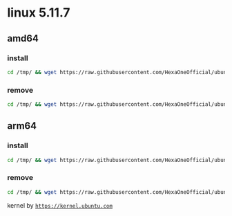 # linux 5.11.7

## amd64

### install
```bash
cd /tmp/ && wget https://raw.githubusercontent.com/HexaOneOfficial/ubuntumainline/main/catalog/5.11.7/install.sh && chmod +x install.sh && sudo ./install.sh -amd
``` 
### remove
```bash
cd /tmp/ && wget https://raw.githubusercontent.com/HexaOneOfficial/ubuntumainline/main/catalog/5.11.7/install.sh && chmod +x install.sh && sudo ./install.sh -r
```
## arm64

### install
```bash
cd /tmp/ && wget https://raw.githubusercontent.com/HexaOneOfficial/ubuntumainline/main/catalog/5.11.7/install.sh && chmod +x install.sh && sudo ./install.sh -arm
``` 
### remove
```bash
cd /tmp/ && wget https://raw.githubusercontent.com/HexaOneOfficial/ubuntumainline/main/catalog/5.11.7/install.sh && chmod +x install.sh && sudo ./install.sh -r
``` 
 
 
kernel by [`https://kernel.ubuntu.com`](https://kernel.ubuntu.com/)
